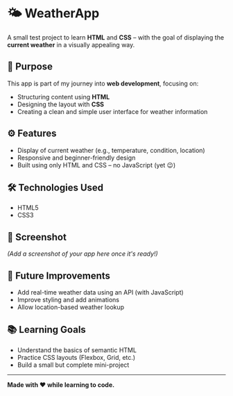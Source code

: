 # 🌤️ WeatherApp

A small test project to learn **HTML** and **CSS** – with the goal of displaying the **current weather** in a visually appealing way.

## 🎯 Purpose

This app is part of my journey into **web development**, focusing on:
- Structuring content using **HTML**
- Designing the layout with **CSS**
- Creating a clean and simple user interface for weather information

## ⚙️ Features

- Display of current weather (e.g., temperature, condition, location)
- Responsive and beginner-friendly design
- Built using only HTML and CSS – no JavaScript (yet 😉)

## 🛠️ Technologies Used

- HTML5
- CSS3

## 📸 Screenshot

*(Add a screenshot of your app here once it's ready!)*

## 🚀 Future Improvements

- Add real-time weather data using an API (with JavaScript)
- Improve styling and add animations
- Allow location-based weather lookup

## 📚 Learning Goals

- Understand the basics of semantic HTML
- Practice CSS layouts (Flexbox, Grid, etc.)
- Build a small but complete mini-project

---

**Made with ❤️ while learning to code.**